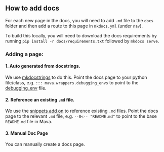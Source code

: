 ## How to add docs

For each new page in the docs, you will need to add `.md` file to the `docs` folder and then add a route to this page in `mkdocs.yml` (under `nav`).

To build this locally, you will need to download the docs requirements by running `pip install -r docs/requirements.txt` followed by `mkdocs serve`.

### Adding a page:
#### 1.  Auto generated from docstrings.
We use [mkdocstrings](https://github.com/mkdocstrings/mkdocstrings) to do this. Point the docs page to your python file/class, e.g. `::: mava.wrappers.debugging_envs` to point to the [debugging_env](https://github.com/instadeepai/Mava/blob/develop/mava/wrappers/debugging_envs.py) file.

#### 2. Reference an existing `.md` file.
We use the [snippets add on](https://facelessuser.github.io/pymdown-extensions/extensions/snippets/) to reference existing `.md` files. Point the docs page to the relevant `.md` file, e.g. `--8<-- "README.md"` to point to the base `README.md` file in Mava.

#### 3. Manual Doc Page
You can manually create a docs page.
